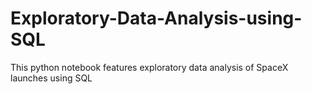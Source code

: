 # Exploratory-Data-Analysis-using-SQL
This python notebook features exploratory data analysis of SpaceX launches using SQL
